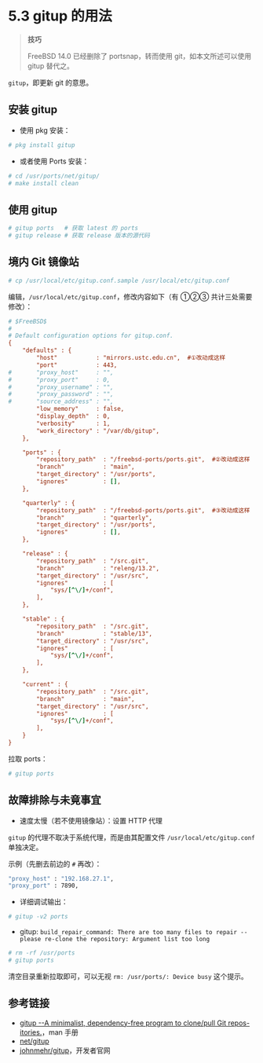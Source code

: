 # 5.3 gitup 的用法

>**技巧**
>
>FreeBSD 14.0 已经删除了 portsnap，转而使用 git，如本文所述可以使用 gitup 替代之。

`gitup`，即更新 git 的意思。

## 安装 gitup

- 使用 pkg 安装：

```sh
# pkg install gitup 
```

- 或者使用 Ports 安装：

```sh
# cd /usr/ports/net/gitup/
# make install clean
```

## 使用 gitup

```sh
# gitup ports 	# 获取 latest 的 ports
# gitup release # 获取 release 版本的源代码
```

## 境内 Git 镜像站

```sh
# cp /usr/local/etc/gitup.conf.sample /usr/local/etc/gitup.conf
```

编辑，`/usr/local/etc/gitup.conf`，修改内容如下（有 ①②③ 共计三处需要修改）：

```ini
# $FreeBSD$
#
# Default configuration options for gitup.conf.
{
	"defaults" : {
		"host"           : "mirrors.ustc.edu.cn",  #①改动成这样
		"port"           : 443,
#		"proxy_host"     : "",
#		"proxy_port"     : 0,
#		"proxy_username" : "",
#		"proxy_password" : "",
#		"source_address" : "",
		"low_memory"     : false,
		"display_depth"  : 0,
		"verbosity"      : 1,
		"work_directory" : "/var/db/gitup",
	},

	"ports" : {
		"repository_path"  : "/freebsd-ports/ports.git",  #②改动成这样
		"branch"           : "main",
		"target_directory" : "/usr/ports",
		"ignores"          : [],
	},

	"quarterly" : {
		"repository_path"  : "/freebsd-ports/ports.git",  #③改动成这样
		"branch"           : "quarterly",
		"target_directory" : "/usr/ports",
		"ignores"          : [],
	},

	"release" : {
		"repository_path"  : "/src.git",
		"branch"           : "releng/13.2",
		"target_directory" : "/usr/src",
		"ignores"          : [
			"sys/[^\/]+/conf",
		],
	},

	"stable" : {
		"repository_path"  : "/src.git",
		"branch"           : "stable/13",
		"target_directory" : "/usr/src",
		"ignores"          : [
			"sys/[^\/]+/conf",
		],
	},

	"current" : {
		"repository_path"  : "/src.git",
		"branch"           : "main",
		"target_directory" : "/usr/src",
		"ignores"          : [
			"sys/[^\/]+/conf",
		],
	}
}
```

拉取 ports：

```sh
# gitup ports
```

## 故障排除与未竟事宜

- 速度太慢（若不使用镜像站）：设置 HTTP 代理

`gitup` 的代理不取决于系统代理，而是由其配置文件 `/usr/local/etc/gitup.conf` 单独决定。

示例（先删去前边的 `#` 再改）：

```sh
"proxy_host" : "192.168.27.1",
"proxy_port" : 7890,
```

- 详细调试输出：

```sh
# gitup -v2 ports
```

- gitup: `build_repair_command: There are too many files to repair -- please re-clone the repository: Argument list too long`
  
```sh
# rm -rf /usr/ports
# gitup ports
```

清空目录重新拉取即可，可以无视 `rm: /usr/ports/: Device busy` 这个提示。

## 参考链接

- [gitup --A minimalist, dependency-free program to clone/pull Git repos-itories.](https://www.freebsd.org/cgi/man.cgi?query=gitup&sektion=1&manpath=freebsd-release-ports)，man 手册
- [net/gitup](https://www.freshports.org/net/gitup)
- [johnmehr/gitup](https://github.com/johnmehr/gitup)，开发者官网

